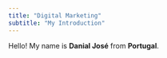 ```yaml
---
title: "Digital Marketing"
subtitle: "My Introduction"
---
```


<div class="container grid">
  <span class="section__title h2">
    Hello! My name is <b class='main-color'>Danial José</b> from <b class='main-color'>Portugal</b>.
  </span>
  <p>
  </p>
</div>
